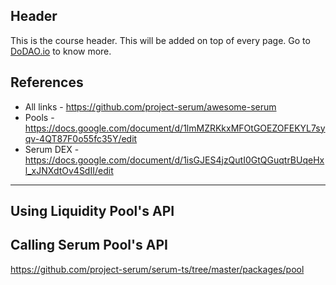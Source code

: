 ## Header
This is the course header. This will be added on top of every page. Go to [DoDAO.io](https://www.dodao.io) to know more.

## References
* All links - https://github.com/project-serum/awesome-serum
* Pools - https://docs.google.com/document/d/1lmMZRKkxMFOtGOEZOFEKYL7syqv-4QT87F0o55fc35Y/edit
* Serum DEX - https://docs.google.com/document/d/1isGJES4jzQutI0GtQGuqtrBUqeHxl_xJNXdtOv4SdII/edit

---

## Using Liquidity Pool's API


## Calling Serum Pool's API

https://github.com/project-serum/serum-ts/tree/master/packages/pool


    

 
